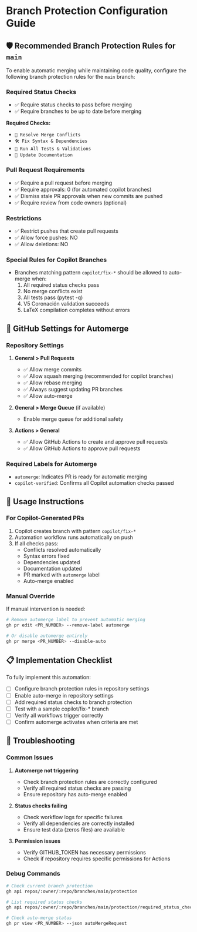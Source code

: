 # Branch Protection Configuration Guide

## 🛡️ Recommended Branch Protection Rules for `main`

To enable automatic merging while maintaining code quality, configure the following branch protection rules for the `main` branch:

### Required Status Checks
- ✅ Require status checks to pass before merging
- ✅ Require branches to be up to date before merging

**Required Checks:**
- `🔧 Resolve Merge Conflicts`
- `🛠️ Fix Syntax & Dependencies` 
- `🧪 Run All Tests & Validations`
- `📝 Update Documentation`

### Pull Request Requirements
- ✅ Require a pull request before merging
- ✅ Require approvals: 0 (for automated copilot branches)
- ✅ Dismiss stale PR approvals when new commits are pushed
- ✅ Require review from code owners (optional)

### Restrictions
- ✅ Restrict pushes that create pull requests
- ✅ Allow force pushes: NO
- ✅ Allow deletions: NO

### Special Rules for Copilot Branches
- Branches matching pattern `copilot/fix-*` should be allowed to auto-merge when:
  1. All required status checks pass
  2. No merge conflicts exist
  3. All tests pass (pytest -q)
  4. V5 Coronación validation succeeds
  5. LaTeX compilation completes without errors

## 🤖 GitHub Settings for Automerge

### Repository Settings
1. **General > Pull Requests**
   - ✅ Allow merge commits
   - ✅ Allow squash merging (recommended for copilot branches)
   - ✅ Allow rebase merging
   - ✅ Always suggest updating PR branches
   - ✅ Allow auto-merge

2. **General > Merge Queue** (if available)
   - Enable merge queue for additional safety

3. **Actions > General**
   - ✅ Allow GitHub Actions to create and approve pull requests
   - ✅ Allow GitHub Actions to approve pull requests

### Required Labels for Automerge
- `automerge`: Indicates PR is ready for automatic merging
- `copilot-verified`: Confirms all Copilot automation checks passed

## 🚀 Usage Instructions

### For Copilot-Generated PRs
1. Copilot creates branch with pattern `copilot/fix-*`
2. Automation workflow runs automatically on push
3. If all checks pass:
   - Conflicts resolved automatically
   - Syntax errors fixed
   - Dependencies updated
   - Documentation updated
   - PR marked with `automerge` label
   - Auto-merge enabled

### Manual Override
If manual intervention is needed:
```bash
# Remove automerge label to prevent automatic merging
gh pr edit <PR_NUMBER> --remove-label automerge

# Or disable automerge entirely
gh pr merge <PR_NUMBER> --disable-auto
```

## 📋 Implementation Checklist

To fully implement this automation:

- [ ] Configure branch protection rules in repository settings
- [ ] Enable auto-merge in repository settings  
- [ ] Add required status checks to branch protection
- [ ] Test with a sample copilot/fix-* branch
- [ ] Verify all workflows trigger correctly
- [ ] Confirm automerge activates when criteria are met

## 🔧 Troubleshooting

### Common Issues
1. **Automerge not triggering**
   - Check branch protection rules are correctly configured
   - Verify all required status checks are passing
   - Ensure repository has auto-merge enabled

2. **Status checks failing**
   - Check workflow logs for specific failures
   - Verify all dependencies are correctly installed
   - Ensure test data (zeros files) are available

3. **Permission issues**
   - Verify GITHUB_TOKEN has necessary permissions
   - Check if repository requires specific permissions for Actions

### Debug Commands
```bash
# Check current branch protection
gh api repos/:owner/:repo/branches/main/protection

# List required status checks
gh api repos/:owner/:repo/branches/main/protection/required_status_checks

# Check auto-merge status
gh pr view <PR_NUMBER> --json autoMergeRequest
```